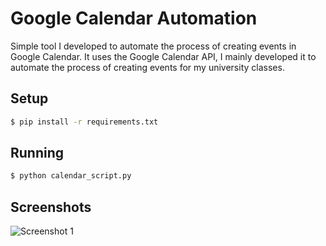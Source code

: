 # Google Calendar Automation

Simple tool I developed to automate the process of creating events in Google Calendar. It uses the Google Calendar API, I mainly developed it to automate the process of creating events for my university classes.

## Setup

```sh
$ pip install -r requirements.txt
```

## Running

```sh
$ python calendar_script.py
```

## Screenshots

![Screenshot 1](https://i.imgur.com/1qdqCrA.png)